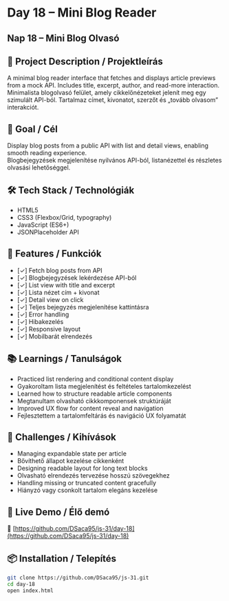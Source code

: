 # Day 18 – Mini Blog Reader  
## Nap 18 – Mini Blog Olvasó

## 📄 Project Description / Projektleírás  
A minimal blog reader interface that fetches and displays article previews from a mock API. Includes title, excerpt, author, and read-more interaction.  
Minimalista blogolvasó felület, amely cikkelőnézeteket jelenít meg egy szimulált API-ból. Tartalmaz címet, kivonatot, szerzőt és „tovább olvasom” interakciót.

## 🧠 Goal / Cél  
Display blog posts from a public API with list and detail views, enabling smooth reading experience.  
Blogbejegyzések megjelenítése nyilvános API-ból, listanézettel és részletes olvasási lehetőséggel.

## 🛠️ Tech Stack / Technológiák  
- HTML5  
- CSS3 (Flexbox/Grid, typography)  
- JavaScript (ES6+)  
- JSONPlaceholder API

## 🎯 Features / Funkciók  
- [✓] Fetch blog posts from API  
- [✓] Blogbejegyzések lekérdezése API-ból  
- [✓] List view with title and excerpt  
- [✓] Lista nézet cím + kivonat  
- [✓] Detail view on click  
- [✓] Teljes bejegyzés megjelenítése kattintásra  
- [✓] Error handling  
- [✓] Hibakezelés  
- [✓] Responsive layout  
- [✓] Mobilbarát elrendezés

## 📚 Learnings / Tanulságok  
- Practiced list rendering and conditional content display  
- Gyakoroltam lista megjelenítést és feltételes tartalomkezelést  
- Learned how to structure readable article components  
- Megtanultam olvasható cikkkomponensek struktúráját  
- Improved UX flow for content reveal and navigation  
- Fejlesztettem a tartalomfeltárás és navigáció UX folyamatát

## 🧩 Challenges / Kihívások  
- Managing expandable state per article  
- Bővíthető állapot kezelése cikkenként  
- Designing readable layout for long text blocks  
- Olvasható elrendezés tervezése hosszú szövegekhez  
- Handling missing or truncated content gracefully  
- Hiányzó vagy csonkolt tartalom elegáns kezelése

## 🚀 Live Demo / Élő demó  
🔗 [https://github.com/DSaca95/js-31/day-18](https://github.com/DSaca95/js-31/day-18)

## 📦 Installation / Telepítés  
```bash
git clone https://github.com/DSaca95/js-31.git
cd day-18
open index.html